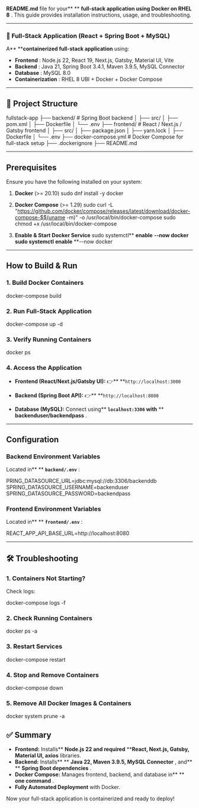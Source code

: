 **README.md** file for your** ** **full-stack application using Docker on RHEL 8** . This guide provides installation instructions, usage, and troubleshooting.

---

### **📘 Full-Stack Application (React + Spring Boot + MySQL)**

A** ****containerized full-stack application** using:

* **Frontend** : Node.js 22, React 19, Next.js, Gatsby, Material UI, Vite
* **Backend** : Java 21, Spring Boot 3.4.1, Maven 3.9.5, MySQL Connector
* **Database** : MySQL 8.0
* **Containerization** : RHEL 8 UBI + Docker + Docker Compose

---

## **📂 Project Structure**

fullstack-app
  ├── backend/             # Spring Boot backend
  │   ├── src/
  │   ├── pom.xml
  │   ├── Dockerfile
  │   └── .env
  ├── frontend/            # React / Next.js / Gatsby frontend
  │   ├── src/
  │   ├── package.json
  │   ├── yarn.lock
  │   ├── Dockerfile
  │   └── .env
  ├── docker-compose.yml   # Docker Compose for full-stack setup
  ├── .dockerignore
  ├── README.md

---

## **Prerequisites**
Ensure you have the following installed on your system:

1. **Docker** (>= 20.10)
   sudo dnf install -y docker

2. **Docker Compose** (>= 1.29)
   sudo curl -L "https://github.com/docker/compose/releases/latest/download/docker-compose-$$(uname -m)" -o /usr/local/bin/docker-compose
   sudo chmod +x /usr/local/bin/docker-compose

3. **Enable & Start Docker Service**
   sudo systemctl** **enable** **--now docker
   sudo systemctl** **enable** **--now docker

---

## **How to Build & Run**

### **1. Build Docker Containers**
docker-compose build

### **2. Run Full-Stack Application**
docker-compose up -d

### **3. Verify Running Containers**
docker ps

### **4. Access the Application**

* **Frontend (React/Next.js/Gatsby UI):**
  👉** **`http://localhost:3000`

* **Backend (Spring Boot API):**
  👉** **`http://localhost:8080`

* **Database (MySQL):**
  Connect using** **`localhost:3306` with** ** **backenduser/backendpass** .

---

## **Configuration**

### **Backend Environment Variables**

Located in** ** **`backend/.env`** :

PRING_DATASOURCE_URL=jdbc:mysql://db:3306/backenddb
SPRING_DATASOURCE_USERNAME=backenduser
SPRING_DATASOURCE_PASSWORD=backendpass

### **Frontend Environment Variables**

Located in** ** **`frontend/.env`** :

REACT_APP_API_BASE_URL=http://localhost:8080

---

## **🛠️ Troubleshooting**

### **1. Containers Not Starting?**

Check logs:

docker-compose logs -f

### **2. Check Running Containers**

docker ps -a

### **3. Restart Services**

docker-compose restart

### **4. Stop and Remove Containers**

docker-compose down

### **5. Remove All Docker Images & Containers**

docker system prune -a

## **✅ Summary**

* **Frontend:** Installs** ****Node.js 22** and required** ****React, Next.js, Gatsby, Material UI, axios** libraries.
* **Backend:** Installs** ** **Java 22, Maven 3.9.5, MySQL Connector** , and** ** **Spring Boot dependencies** .
* **Docker Compose:** Manages frontend, backend, and database in** ** **one command** .
* **Fully Automated Deployment** with Docker.

Now your full-stack application is containerized and ready to deploy!
